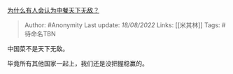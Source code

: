 [为什么有人会认为中餐天下无敌？](https://www.zhihu.com/question/57543664/answer/2628514295)

> Author: #Anonymity 
> Last update: *18/08/2022* 
> Links: [[米其林]] 
> Tags: #待命名TBN 

中国菜不是天下无敌。

毕竟所有其他国家一起上，我们还是没把握稳赢的。